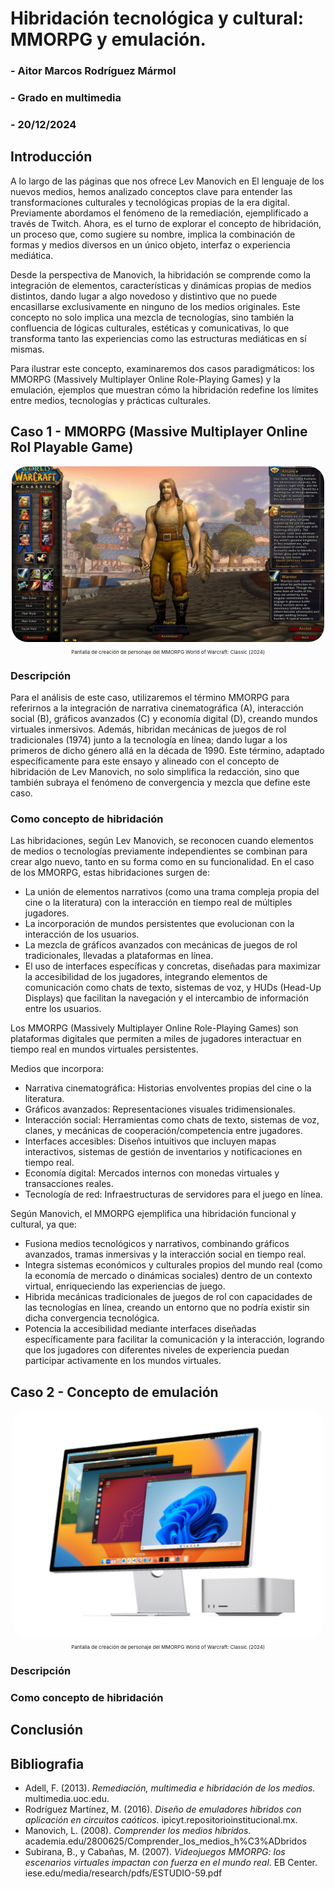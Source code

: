 # **Hibridación tecnológica y cultural: MMORPG y emulación.**
### - Aitor Marcos Rodríguez Mármol
### - Grado en multimedia
### - 20/12/2024

## Introducción
A lo largo de las páginas que nos ofrece Lev Manovich en El lenguaje de los nuevos medios, hemos analizado conceptos clave para entender las transformaciones culturales y tecnológicas propias de la era digital. Previamente abordamos el fenómeno de la remediación, ejemplificado a través de Twitch. Ahora, es el turno de explorar el concepto de hibridación, un proceso que, como sugiere su nombre, implica la combinación de formas y medios diversos en un único objeto, interfaz o experiencia mediática.

Desde la perspectiva de Manovich, la hibridación se comprende como la integración de elementos, características y dinámicas propias de medios distintos, dando lugar a algo novedoso y distintivo que no puede encasillarse exclusivamente en ninguno de los medios originales. Este concepto no solo implica una mezcla de tecnologías, sino también la confluencia de lógicas culturales, estéticas y comunicativas, lo que transforma tanto las experiencias como las estructuras mediáticas en sí mismas.

Para ilustrar este concepto, examinaremos dos casos paradigmáticos: los MMORPG (Massively Multiplayer Online Role-Playing Games) y la emulación, ejemplos que muestran cómo la hibridación redefine los límites entre medios, tecnologías y prácticas culturales.

## Caso 1 - MMORPG (Massive Multiplayer Online Rol Playable Game)
<div align="center">
  <img src="img/mmorpg.jpg" alt="aaaaaaaa" width="500" style="border-radius: 25px;">
  <p style="font-size: 8px;">Pantalla de creación de personaje del MMORPG World of Warcraft: Classic (2024)</p>
</div>

### Descripción

Para el análisis de este caso, utilizaremos el término MMORPG para referirnos a la integración de narrativa cinematográfica (A), interacción social (B), gráficos avanzados (C) y economía digital (D), creando mundos virtuales inmersivos. Además, hibridan mecánicas de juegos de rol tradicionales (1974) junto a la tecnología en línea; dando lugar a los primeros de dicho género allá en la década de 1990. Este término, adaptado específicamente para este ensayo y alineado con el concepto de hibridación de Lev Manovich, no solo simplifica la redacción, sino que también subraya el fenómeno de convergencia y mezcla que define este caso.

### Como concepto de hibridación

Las hibridaciones, según Lev Manovich, se reconocen cuando elementos de medios o tecnologías previamente independientes se combinan para crear algo nuevo, tanto en su forma como en su funcionalidad. En el caso de los MMORPG, estas hibridaciones surgen de:

- La unión de elementos narrativos (como una trama compleja propia del cine o la literatura) con la interacción en tiempo real de múltiples jugadores.
- La incorporación de mundos persistentes que evolucionan con la interacción de los usuarios.
- La mezcla de gráficos avanzados con mecánicas de juegos de rol tradicionales, llevadas a plataformas en línea.
- El uso de interfaces específicas y concretas, diseñadas para maximizar la accesibilidad de los jugadores, integrando elementos de comunicación como chats de texto, sistemas de voz, y HUDs (Head-Up Displays) que facilitan la navegación y el intercambio de información entre los usuarios.

Los MMORPG (Massively Multiplayer Online Role-Playing Games) son plataformas digitales que permiten a miles de jugadores interactuar en tiempo real en mundos virtuales persistentes.

Medios que incorpora:
- Narrativa cinematográfica: Historias envolventes propias del cine o la literatura.
- Gráficos avanzados: Representaciones visuales tridimensionales.
- Interacción social: Herramientas como chats de texto, sistemas de voz, clanes, y mecánicas de cooperación/competencia entre jugadores.
- Interfaces accesibles: Diseños intuitivos que incluyen mapas interactivos, sistemas de gestión de inventarios y notificaciones en tiempo real.
- Economía digital: Mercados internos con monedas virtuales y transacciones reales.
- Tecnología de red: Infraestructuras de servidores para el juego en línea.

Según Manovich, el MMORPG ejemplifica una hibridación funcional y cultural, ya que:

- Fusiona medios tecnológicos y narrativos, combinando gráficos avanzados, tramas inmersivas y la interacción social en tiempo real.
- Integra sistemas económicos y culturales propios del mundo real (como la economía de mercado o dinámicas sociales) dentro de un contexto virtual, enriqueciendo las experiencias de juego.
- Hibrida mecánicas tradicionales de juegos de rol con capacidades de las tecnologías en línea, creando un entorno que no podría existir sin dicha convergencia tecnológica.
- Potencia la accesibilidad mediante interfaces diseñadas específicamente para facilitar la comunicación y la interacción, logrando que los jugadores con diferentes niveles de experiencia puedan participar activamente en los mundos virtuales.




















































## Caso 2 - Concepto de emulación

<div align="center">
  <img src="img/emulacion.jpg" alt="aaaaaaaa" width="500" style="border-radius: 25px;">
  <p style="font-size: 8px;">Pantalla de creación de personaje del MMORPG World of Warcraft: Classic (2024)</p>
</div>

### Descripción
### Como concepto de hibridación

## Conclusión

## Bibliografia
- Adell, F. (2013). *Remediación, multimedia e hibridación de los medios.* multimedia.uoc.edu.
- Rodríguez Martínez, M. (2016). *Diseño de emuladores híbridos con aplicación en circuitos caóticos.* ipicyt.repositorioinstitucional.mx.
- Manovich, L. (2008). *Comprender los medios híbridos.* academia.edu/2800625/Comprender_los_medios_h%C3%ADbridos
- Subirana, B., y Cabañas, M. (2007). *Videojuegos MMORPG: los escenarios virtuales impactan con fuerza en el mundo real*. EB Center. iese.edu/media/research/pdfs/ESTUDIO-59.pdf
